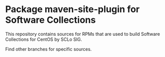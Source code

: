 # Package maven-site-plugin for Software Collections

This repository contains sources for RPMs that are used
to build Software Collections for CentOS by SCLo SIG.

Find other branches for specific sources.
